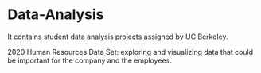 # Data-Analysis
It contains student data analysis projects assigned by UC Berkeley.

2020 Human Resources Data Set: exploring and visualizing data that could be important for the company and the employees.
